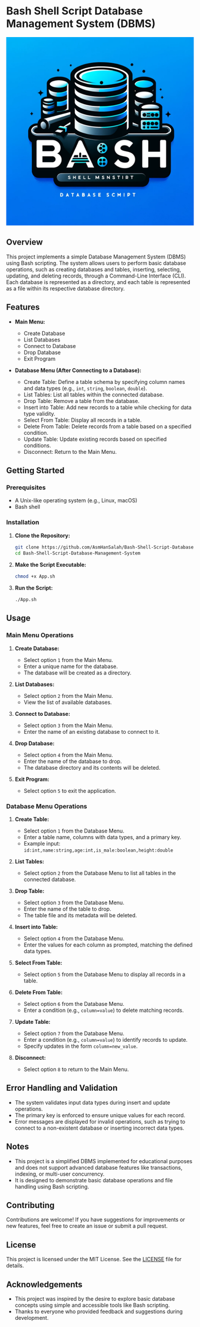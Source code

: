 # Bash Shell Script Database Management System (DBMS)

<p align="center">
  <img src="banner.webp" alt="Bash DBMS Banner">
</p>

## Overview

This project implements a simple Database Management System (DBMS) using Bash scripting. The system allows users to perform basic database operations, such as creating databases and tables, inserting, selecting, updating, and deleting records, through a Command-Line Interface (CLI). Each database is represented as a directory, and each table is represented as a file within its respective database directory.

## Features

- **Main Menu:**

  - Create Database
  - List Databases
  - Connect to Database
  - Drop Database
  - Exit Program

- **Database Menu (After Connecting to a Database):**
  - Create Table: Define a table schema by specifying column names and data types (e.g., `int`, `string`, `boolean`, `double`).
  - List Tables: List all tables within the connected database.
  - Drop Table: Remove a table from the database.
  - Insert into Table: Add new records to a table while checking for data type validity.
  - Select From Table: Display all records in a table.
  - Delete From Table: Delete records from a table based on a specified condition.
  - Update Table: Update existing records based on specified conditions.
  - Disconnect: Return to the Main Menu.

## Getting Started

### Prerequisites

- A Unix-like operating system (e.g., Linux, macOS)
- Bash shell

### Installation

1. **Clone the Repository:**

   ```bash
   git clone https://github.com/AsmHanSalah/Bash-Shell-Script-Database-Management-System/
   cd Bash-Shell-Script-Database-Management-System
   ```

2. **Make the Script Executable:**

   ```bash
   chmod +x App.sh
   ```

3. **Run the Script:**

   ```bash
   ./App.sh
   ```

## Usage

### Main Menu Operations

1. **Create Database:**

   - Select option `1` from the Main Menu.
   - Enter a unique name for the database.
   - The database will be created as a directory.

2. **List Databases:**

   - Select option `2` from the Main Menu.
   - View the list of available databases.

3. **Connect to Database:**

   - Select option `3` from the Main Menu.
   - Enter the name of an existing database to connect to it.

4. **Drop Database:**

   - Select option `4` from the Main Menu.
   - Enter the name of the database to drop.
   - The database directory and its contents will be deleted.

5. **Exit Program:**
   - Select option `5` to exit the application.

### Database Menu Operations

1. **Create Table:**

   - Select option `1` from the Database Menu.
   - Enter a table name, columns with data types, and a primary key.
   - Example input: `id:int,name:string,age:int,is_male:boolean,height:double`

2. **List Tables:**

   - Select option `2` from the Database Menu to list all tables in the connected database.

3. **Drop Table:**

   - Select option `3` from the Database Menu.
   - Enter the name of the table to drop.
   - The table file and its metadata will be deleted.

4. **Insert into Table:**

   - Select option `4` from the Database Menu.
   - Enter the values for each column as prompted, matching the defined data types.

5. **Select From Table:**

   - Select option `5` from the Database Menu to display all records in a table.

6. **Delete From Table:**

   - Select option `6` from the Database Menu.
   - Enter a condition (e.g., `column=value`) to delete matching records.

7. **Update Table:**

   - Select option `7` from the Database Menu.
   - Enter a condition (e.g., `column=value`) to identify records to update.
   - Specify updates in the form `column=new_value`.

8. **Disconnect:**
   - Select option `8` to return to the Main Menu.

## Error Handling and Validation

- The system validates input data types during insert and update operations.
- The primary key is enforced to ensure unique values for each record.
- Error messages are displayed for invalid operations, such as trying to connect to a non-existent database or inserting incorrect data types.

## Notes

- This project is a simplified DBMS implemented for educational purposes and does not support advanced database features like transactions, indexing, or multi-user concurrency.
- It is designed to demonstrate basic database operations and file handling using Bash scripting.

## Contributing

Contributions are welcome! If you have suggestions for improvements or new features, feel free to create an issue or submit a pull request.

## License

This project is licensed under the MIT License. See the [LICENSE](LICENSE) file for details.

## Acknowledgements

- This project was inspired by the desire to explore basic database concepts using simple and accessible tools like Bash scripting.
- Thanks to everyone who provided feedback and suggestions during development.
